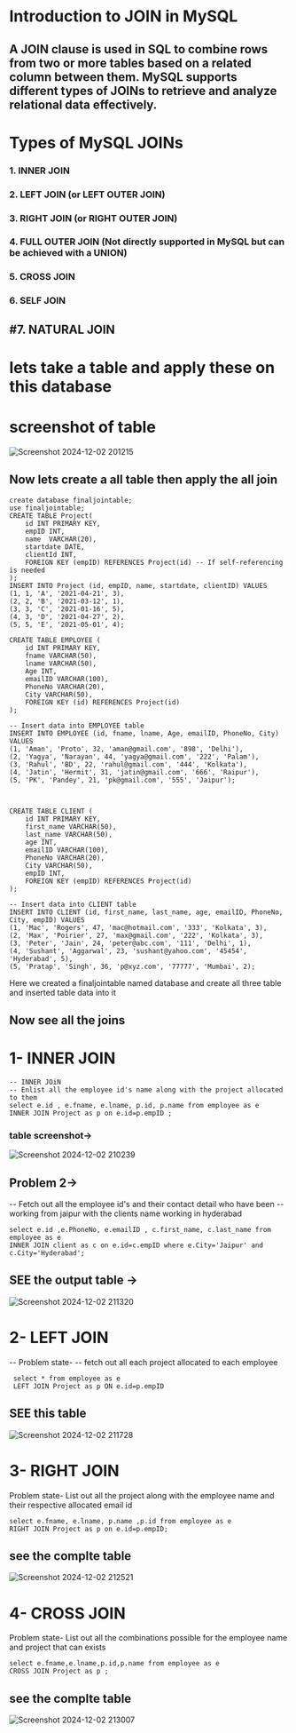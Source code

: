 # Introduction to JOIN in MySQL
## A JOIN clause is used in SQL to combine rows from two or more tables based on a related column between them. MySQL supports different types of JOINs to retrieve and analyze relational data effectively.

# Types of MySQL JOINs
### 1. INNER JOIN
### 2. LEFT JOIN (or LEFT OUTER JOIN)
### 3. RIGHT JOIN (or RIGHT OUTER JOIN)
### 4. FULL OUTER JOIN (Not directly supported in MySQL but can be achieved with a UNION)
### 5. CROSS JOIN
### 6. SELF JOIN
## #7. NATURAL JOIN
# lets take a table and apply these on this database 
# screenshot of table 
![Screenshot 2024-12-02 201215](https://github.com/user-attachments/assets/5030c4d2-a982-4d14-8dba-2d0357747275)
## Now lets create a all table then apply the all join 
```
create database finaljointable;
use finaljointable;
CREATE TABLE Project(
    id INT PRIMARY KEY,
    empID INT,
    name  VARCHAR(20),
    startdate DATE,
    clientId INT,
    FOREIGN KEY (empID) REFERENCES Project(id) -- If self-referencing is needed
);
INSERT INTO Project (id, empID, name, startdate, clientID) VALUES
(1, 1, 'A', '2021-04-21', 3),
(2, 2, 'B', '2021-03-12', 1),
(3, 3, 'C', '2021-01-16', 5),
(4, 3, 'D', '2021-04-27', 2),
(5, 5, 'E', '2021-05-01', 4);

CREATE TABLE EMPLOYEE (
    id INT PRIMARY KEY,
    fname VARCHAR(50),
    lname VARCHAR(50),
    Age INT,
    emailID VARCHAR(100),
    PhoneNo VARCHAR(20),
    City VARCHAR(50),
    FOREIGN KEY (id) REFERENCES Project(id)
);

-- Insert data into EMPLOYEE table
INSERT INTO EMPLOYEE (id, fname, lname, Age, emailID, PhoneNo, City) VALUES
(1, 'Aman', 'Proto', 32, 'aman@gmail.com', '898', 'Delhi'),
(2, 'Yagya', 'Narayan', 44, 'yagya@gmail.com', '222', 'Palam'),
(3, 'Rahul', 'BD', 22, 'rahul@gmail.com', '444', 'Kolkata'),
(4, 'Jatin', 'Hermit', 31, 'jatin@gmail.com', '666', 'Raipur'),
(5, 'PK', 'Pandey', 21, 'pk@gmail.com', '555', 'Jaipur');



CREATE TABLE CLIENT (
    id INT PRIMARY KEY,
    first_name VARCHAR(50),
    last_name VARCHAR(50),
    age INT,
    emailID VARCHAR(100),
    PhoneNo VARCHAR(20),
    City VARCHAR(50),
    empID INT,
    FOREIGN KEY (empID) REFERENCES Project(id)
);

-- Insert data into CLIENT table
INSERT INTO CLIENT (id, first_name, last_name, age, emailID, PhoneNo, City, empID) VALUES
(1, 'Mac', 'Rogers', 47, 'mac@hotmail.com', '333', 'Kolkata', 3),
(2, 'Max', 'Poirier', 27, 'max@gmail.com', '222', 'Kolkata', 3),
(3, 'Peter', 'Jain', 24, 'peter@abc.com', '111', 'Delhi', 1),
(4, 'Sushant', 'Aggarwal', 23, 'sushant@yahoo.com', '45454', 'Hyderabad', 5),
(5, 'Pratap', 'Singh', 36, 'p@xyz.com', '77777', 'Mumbai', 2);
```
Here we created a finaljointable named database and create all three table and inserted table data into it 
## Now see all the joins 

# 1- INNER JOIN 
```
-- INNER JOiN
-- Enlist all the employee id's name along with the project allocated to them 
select e.id , e.fname, e.lname, p.id, p.name from employee as e 
INNER JOIN Project as p on e.id=p.empID ;
```
### table screenshot->
![Screenshot 2024-12-02 210239](https://github.com/user-attachments/assets/4dfe751c-79ea-4876-840e-9ef6cf1e0279)
## Problem 2->
-- Fetch out all the employee id's and their contact detail who have been
-- working from jaipur with the clients name working in hyderabad 
 ```
 select e.id ,e.PhoneNo, e.emailID , c.first_name, c.last_name from employee as e
 INNER JOIN client as c on e.id=c.empID where e.City='Jaipur' and c.City='Hyderabad';
 ```
## SEE the output table ->
![Screenshot 2024-12-02 211320](https://github.com/user-attachments/assets/6e0efafe-df26-470a-891a-a024b37b4648)

# 2- LEFT  JOIN 
-- Problem state- -- fetch out all each project allocated to each employee
```
 select * from employee as e
 LEFT JOIN Project as p ON e.id=p.empID
```
## SEE this table
![Screenshot 2024-12-02 211728](https://github.com/user-attachments/assets/3f28c53d-32a3-45ee-9b45-b204334e50bb) 
# 3- RIGHT JOIN 
Problem state- List out all the project along with the employee name and their respective allocated email id 
```
select e.fname, e.lname, p.name ,p.id from employee as e
RIGHT JOIN Project as p on e.id=p.empID;
```
## see the complte table 
![Screenshot 2024-12-02 212521](https://github.com/user-attachments/assets/4f6180ce-97d2-43ef-ba2d-1c9943c70759)

# 4- CROSS JOIN 
Problem state- List out all the combinations possible for the employee name and project that can exists
```
select e.fname,e.lname,p.id,p.name from employee as e 
CROSS JOIN Project as p ;
```
## see the complte table 
![Screenshot 2024-12-02 213007](https://github.com/user-attachments/assets/57fa3b09-cb7b-43f1-9384-c615836611f1)
